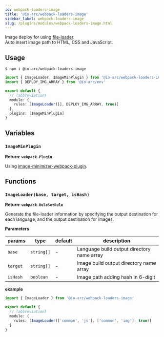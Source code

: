 ```yaml
---
id: webpack-loaders-image
title: '@io-arc/webpack-loaders-image'
sidebar_label: webpack-loaders-image
slug: /plugins/modules/webpack-loaders-image.html
---
```


Image deploy for using [file-loader](https://github.com/webpack-contrib/file-loader).  
Auto insert image path to HTML, CSS and JavaScript.

## Usage

```shell
$ npm i @io-arc/webpack-loaders-image
```

```typescript title="index.ts"
import { ImageLoader, ImageMinPlugin } from '@io-arc/webpack-loaders-image'
import { DEPLOY_IMG_ARRAY } from '@io-arc/env'

export default {
  // (abbreviation)
  module: {
    rules: [ImageLoader([], DEPLOY_IMG_ARRAY, true)]
  },
  plugins: [ImageMinPlugin]
}
```

## Variables

### `ImageMinPlugin`

**Return: `webpack.Plugin`**

Using [image-minimizer-webpack-plugin](https://github.com/webpack-contrib/image-minimizer-webpack-plugin).

## Functions

### `ImageLoader(base, target, isHash)`

**Return: `webpack.RuleSetRule`**

Generate the file-loader information by specifying the output destination for each language, and the output destination for images.

**Parameters**

| params   | type       | default | description                                |
| -------- | ---------- | ------- | ------------------------------------------ |
| `base`   | `string[]` | \-      | Language build output directory name array |
| `target` | `string[]` | \-      | Image build output directory name array    |
| `isHash` | `boolean`  | \-      | Image path adding hash in 6-digit          |

**example**

```typescript title="webpack.config.ts"
import { ImageLoader } from '@io-arc/webpack-loaders-image'

export default {
  // (abbreviation)
  module: {
    rules: [ImageLoader(['common', 'js'], ['common', 'img'], true)]
  }
}
```
